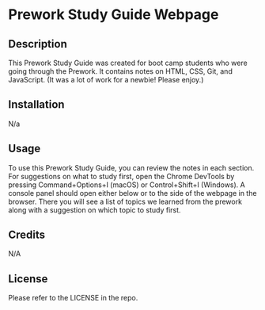 # Prework Study Guide Webpage

## Description

This Prework Study Guide was created for boot camp students who were going through the Prework. It contains notes on HTML, CSS, Git, and JavaScript. (It was a lot of work for a newbie! Please enjoy.)

## Installation

N/a

## Usage

To use this Prework Study Guide, you can review the notes in each section. For suggestions on what to study first, open the Chrome DevTools by pressing Command+Options+I (macOS) or Control+Shift+I (Windows). A console panel should open either below or to the side of the webpage in the browser. There you will see a list of topics we learned from the prework along with a suggestion on which topic to study first.

## Credits

N/A

## License

Please refer to the LICENSE in the repo.